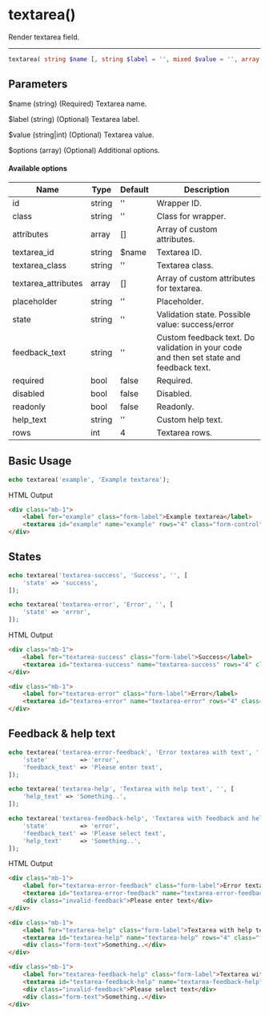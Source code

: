 # textarea()

Render textarea field.

---

```php {.function-name}
textarea( string $name [, string $label = '', mixed $value = '', array $options = [] ] ) : string
```

## Parameters

$name (string) (Required) Textarea name.

$label (string) (Optional) Textarea label.

$value (string|int) (Optional) Textarea value.

$options (array) (Optional) Additional options.

#### Available options

| Name                | Type   | Default | Description                                                                            |
|---------------------|--------|---------|----------------------------------------------------------------------------------------|
| id                  | string | ''      | Wrapper ID.                                                                            |
| class               | string | ''      | Class for wrapper.                                                                     |
| attributes          | array  | []      | Array of custom attributes.                                                            |
| textarea_id         | string | $name   | Textarea ID.                                                                           |
| textarea_class      | string | ''      | Textarea class.                                                                        |
| textarea_attributes | array  | []      | Array of custom attributes for textarea.                                               |
| placeholder         | string | ''      | Placeholder.                                                                           |
| state               | string | ''      | Validation state. Possible value: success/error                                        |
| feedback_text       | string | ''      | Custom feedback text. Do validation in your code and then set state and feedback text. |
| required            | bool   | false   | Required.                                                                              |
| disabled            | bool   | false   | Disabled.                                                                              |
| readonly            | bool   | false   | Readonly.                                                                              |
| help_text           | string | ''      | Custom help text.                                                                      |
| rows                | int    | 4       | Textarea rows.                                                                         |

## Basic Usage

```php
echo textarea('example', 'Example textarea');
```

<span class="html-output-title">HTML Output</span>

```html {.html-output}
<div class="mb-1">
    <label for="example" class="form-label">Example textarea</label>
    <textarea id="example" name="example" rows="4" class="form-control"></textarea>
</div>
```

## States

```php
echo textarea('textarea-success', 'Success', '', [
    'state' => 'success',
]);

echo textarea('textarea-error', 'Error', '', [
    'state' => 'error',
]);
```

<span class="html-output-title">HTML Output</span>

```html {.html-output}
<div class="mb-1">
    <label for="textarea-success" class="form-label">Success</label>
    <textarea id="textarea-success" name="textarea-success" rows="4" class="form-control is-valid"></textarea>
</div>

<div class="mb-1">
    <label for="textarea-error" class="form-label">Error</label>
    <textarea id="textarea-error" name="textarea-error" rows="4" class="form-control is-invalid"></textarea>
</div>
```

## Feedback & help text

```php
echo textarea('textarea-error-feedback', 'Error textarea with text', '', [
    'state'         => 'error',
    'feedback_text' => 'Please enter text',
]);

echo textarea('textarea-help', 'Textarea with help text', '', [
    'help_text' => 'Something..',
]);

echo textarea('textarea-feedback-help', 'Textarea with feedback and help text', '', [
    'state'         => 'error',
    'feedback_text' => 'Please select text',
    'help_text'     => 'Something..',
]);
```

<span class="html-output-title">HTML Output</span>

```html {.html-output}
<div class="mb-1">
    <label for="textarea-error-feedback" class="form-label">Error textarea with text</label>
    <textarea id="textarea-error-feedback" name="textarea-error-feedback" rows="4" class="form-control is-invalid"></textarea>
    <div class="invalid-feedback">Please enter text</div>
</div>

<div class="mb-1">
    <label for="textarea-help" class="form-label">Textarea with help text</label>
    <textarea id="textarea-help" name="textarea-help" rows="4" class="form-control"></textarea>
    <div class="form-text">Something..</div>
</div>

<div class="mb-1">
    <label for="textarea-feedback-help" class="form-label">Textarea with feedback and help text</label>
    <textarea id="textarea-feedback-help" name="textarea-feedback-help" rows="4" class="form-control is-invalid"></textarea>
    <div class="invalid-feedback">Please select text</div>
    <div class="form-text">Something..</div>
</div>
```
